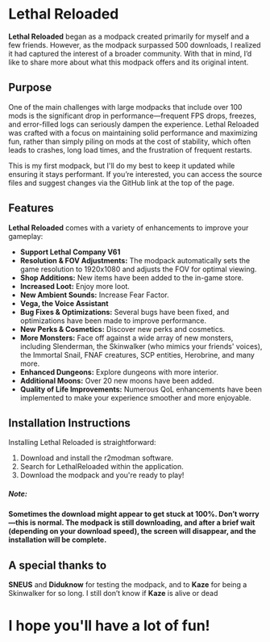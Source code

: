 # Lethal Reloaded

**Lethal Reloaded** began as a modpack created primarily for myself and a few friends. However, as the modpack surpassed
500
downloads, I realized it had captured the interest of a broader community. With that in mind, I’d like to share more
about what this modpack offers and its original intent.

## Purpose

One of the main challenges with large modpacks that include over 100 mods is the significant drop in
performance—frequent FPS drops, freezes, and error-filled logs can seriously dampen the experience. Lethal Reloaded was
crafted with a focus on maintaining solid performance and maximizing fun, rather than simply piling on mods at the cost
of stability, which often leads to crashes, long load times, and the frustration of frequent restarts.

This is my first modpack, but I'll do my best to keep it updated while ensuring it stays
performant. If you’re interested, you can access the source files and suggest changes via the GitHub link at the top of
the page.

## Features

**Lethal Reloaded** comes with a variety of enhancements to improve your gameplay:

- **Support Lethal Company V61**
- **Resolution & FOV Adjustments:** The modpack automatically sets the game resolution to 1920x1080 and adjusts the FOV
  for
  optimal viewing.
- **Shop Additions:** New items have been added to the in-game store.
- **Increased Loot:** Enjoy more loot.
- **New Ambient Sounds:** Increase Fear Factor.
- **Vega, the Voice Assistant**
- **Bug Fixes & Optimizations:** Several bugs have been fixed, and optimizations have been made to improve performance.
- **New Perks & Cosmetics:** Discover new perks and cosmetics.
- **More Monsters:** Face off against a wide array of new monsters, including Slenderman, the Skinwalker (who mimics
  your
  friends' voices), the Immortal Snail, FNAF creatures, SCP entities, Herobrine, and many more.
- **Enhanced Dungeons:** Explore dungeons with more interior.
- **Additional Moons:** Over 20 new moons have been added.
- **Quality of Life Improvements:** Numerous QoL enhancements have been implemented to make your experience smoother and
  more
  enjoyable.

## Installation Instructions

Installing Lethal Reloaded is straightforward:

1. Download and install the r2modman software.
2. Search for LethalReloaded within the application.
3. Download the modpack and you're ready to play!

##### Note:

**Sometimes the download might appear to get stuck at 100%. Don’t worry—this is normal. The modpack is still
downloading, and after a brief wait (depending on your download speed), the screen will disappear, and the installation
will be complete.**

## A special thanks to

**SNEUS** and **Diduknow** for testing the modpack, and to **Kaze** for being a Skinwalker for so long. I still don’t
know if **Kaze** is alive or dead

# I hope you'll have a lot of fun!